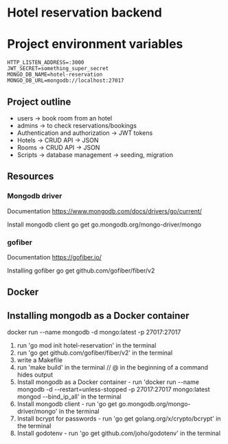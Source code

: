 # Hotel reservation backend

# Project environment variables
```
HTTP_LISTEN_ADDRESS=:3000
JWT_SECRET=something_super_secret
MONGO_DB_NAME=hotel-reservation
MONGO_DB_URL=mongodb://localhost:27017
```

## Project outline
- users -> book room from an hotel
- admins -> to check reservations/bookings
- Authentication and authorization -> JWT tokens
- Hotels -> CRUD API -> JSON
- Rooms -> CRUD API -> JSON
- Scripts -> database management -> seeding, migration

## Resources
### Mongodb driver
Documentation
https://www.mongodb.com/docs/drivers/go/current/

Install mongodb client
go get go.mongodb.org/mongo-driver/mongo

### gofiber
Documentation
https://gofiber.io/

Installing gofiber
go get github.com/gofiber/fiber/v2

## Docker
## Installing mongodb as a Docker container
docker run --name mongodb -d mongo:latest -p 27017:27017

1. run 'go mod init hotel-reservation' in the terminal
2. run 'go get github.com/gofiber/fiber/v2' in the terminal
3. write a Makefile
3. run 'make build' in the terminal
// @ in the beginning of a command hides output
4. Install mongodb as a Docker container - run 'docker run --name mongodb -d --restart=unless-stopped -p 27017:27017 mongo:latest mongod --bind_ip_all' in the terminal
5. Install mongodb client - run 'go get go.mongodb.org/mongo-driver/mongo' in the terminal
6. Install bcrypt for passwords - run 'go get golang.org/x/crypto/bcrypt' in the terminal
7. Install godotenv - run 'go get github.com/joho/godotenv' in the terminal
